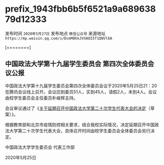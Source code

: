# prefix\_1943fbb6b5f6521a9a68963879d12333

发布时间 `2020年5月27日` 发布地点 `微信公众号` 来源地址 `https://mp.weixin.qq.com/s/DcmM8kkJVXAOI5f1QNVl6A`

\[========\]

## 中国政法大学第十九届学生委员会 第四次全体委员会议公报

中国政法大学第十九届学生委员会第四次全体委员会议于2020年5月25日21：20在腾讯会议线上召开。会议应到委员51人，实到45人，请假2人，未到4人。会议由校学生委员会主任委员朴峻辉主持。

会议审议通过了《[关于延期召开中国政法大学第二十次学生代表大会的决定](http://doc.rickylee.monster/web/#/4?page_id=46)（草案）》。

根据教育部和北京市疫情防控相关要求，结合我校实际情况，决定延期召开中国政法大学第二十次学生代表大会，具体召开时间由校学生委员会全体委员会另行决定。

中国政法大学学生委员会 代表工作部

2020年5月25日

